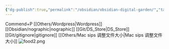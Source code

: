 ```yaml
---
{"dg-publish":true,"permalink":"/obsidian/obsidian-digital-garden/","tags":["garden","rednote","gardenEntry","gardenEntry","gardenEntry","gardenEntry","gardenEntry","gardenEntry","gardenEntry","gardenEntry","gardenEntry"],"updated":"2025-03-18T23:21:36.030+08:00"}
---
```


Commend+P
[[Others/Wordpress\|Wordpress]]
[[Obsidian/nographic\|nographic]]
[[Git/DS_Store\|DS_Store]]
[[Git/gitignore\|gitignore]]
[[Others/Mac sips 调整文件大小\|Mac sips 调整文件大小]]
![food2.png](/img/user/Obsidian/food2.png)